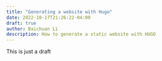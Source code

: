 ```yaml
---
title: "Generating a website with Hugo"
date: 2022-10-17T21:26:22-04:00
draft: true
author: Baichuan Li
description: How to generate a static website with HUGO
---
```


This is just a draft

